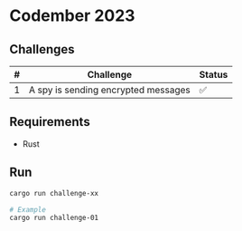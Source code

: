 # Codember 2023

## Challenges

| # | Challenge  | Status |
| --- | --- | --- |
| 1  | A spy is sending encrypted messages | :white_check_mark: |

## Requirements

- Rust

## Run

```sh
cargo run challenge-xx

# Example
cargo run challenge-01
```
